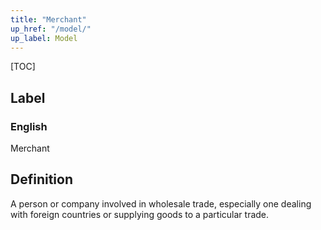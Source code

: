 ```yaml
---
title: "Merchant"
up_href: "/model/"
up_label: Model
---
```


[TOC]

## Label

### English
Merchant


## Definition
A person or company involved in wholesale trade, especially one dealing with foreign countries or supplying goods to a particular trade. 


    
